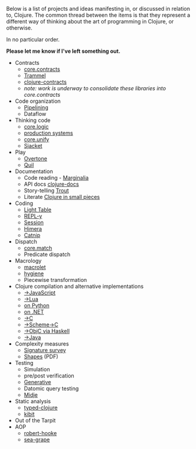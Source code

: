 Below is a list of projects and ideas manifesting in, or discussed in relation to, Clojure. The common thread between the items is that they represent a different way of thinking about the art of programming in Clojure, or otherwise.

In no particular order. 

**Please let me know if I've left something out.**

* Contracts
  - [core.contracts](http://github.com/clojure/core.contracts)
  - [Trammel](http://github.com/fogus/trammel)
  - [clojure-contracts](https://github.com/dnaumov/clojure-contracts)
  - *note: work is underway to consolidate these libraries into core.contracts*
* Code organization
  - [Pipelining](http://stuartsierra.com/2012/05/16/syntactic-pipelines)
  - Dataflow
* Thinking code
  - [core.logic](http://github.com/clojure/core.logic)
  - [production systems](https://github.com/hraberg/mimir)
  - [core.unify](http://github.com/clojure/core.unify)
  - [Sjacket](https://github.com/cgrand/sjacket)
* Play
  - [Overtone](http://github.com/overtone/overtone)
  - [Quil](https://github.com/quil/quil)
* Documentation
  - Code reading - [Marginalia](http://github.com/fogus/marginalia)
  - API docs [clojure-docs](http://github.com/weavejester/codox)
  - Story-telling [Trout](http://github.com/fogus/trout)
  - Literate [Clojure in small pieces](https://groups.google.com/forum/?fromgroups#!topic/clojure/RgQX_kXzFMM)
* Coding
  - [Light Table](http://www.chris-granger.com/2012/04/12/light-table---a-new-ide-concept/)
  - [REPL-y](https://github.com/trptcolin/reply)
  - [Session](https://github.com/kovasb/session)
  - [Himera](http://blog.fogus.me/2012/03/27/compiling-clojure-to-javascript-pt-3-the-himera-model/)
  - [Catnip](https://github.com/bodil/catnip)
* Dispatch
  - [core.match](http://github.com/clojure/core.match)
  - Predicate dispatch
* Macrology
  - [macrolet](https://github.com/clojure/tools.macro/blob/master/src/main/clojure/clojure/tools/macro.clj#L202)
  - [hygiene](https://github.com/qbg/syntax-rules)
  - Piecewise transformation
* Clojure compilation and alternative implementations
  - [->JavaScript](https://github.com/clojure/clojurescript)
  - [->Lua](https://github.com/raph-amiard/clojurescript-lua)
  - [on Python](https://github.com/halgari/clojure-py)
  - [on .NET](https://github.com/clojure/clojure-clr)
  - [->C](https://github.com/schani/clojurec)
  - [->Scheme->C](https://github.com/takeoutweight/clojure-scheme)
  - [->ObjC via Haskell](https://github.com/jspahrsummers/cocoa-clojure)
  - [->Java](https://github.com/fogus/cljv)
* Complexity measures
  - [Signature survey](http://c2.com/doc/SignatureSurvey/)
  - [Shapes](https://github.com/strangeloop/clojurewest2012-slides/blob/master/Dipert-ProgrammingWithValues.pdf?raw=true) (PDF)
* Testing
  - Simulation
  - pre/post verification
  - [Generative](https://github.com/clojure/test.generative)
  - Datomic query testing
  - [Midje](https://github.com/marick/Midje)
* Static analysis
  - [typed-clojure](https://github.com/frenchy64/typed-clojure)
  - [kibit](https://github.com/jonase/kibit/)
* Out of the Tarpit
* AOP
  - [robert-hooke](https://github.com/technomancy/robert-hooke)
  - [sea-grape](https://github.com/fogus/sea-grape)  